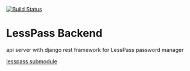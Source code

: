 [![Build Status](https://travis-ci.org/lesspass/api.svg?branch=master)](https://travis-ci.org/lesspass/api)

# LessPass Backend

api server with django rest framework for LessPass password manager

[lesspass submodule](https://github.com/lesspass/lesspass)